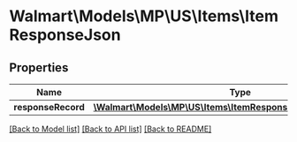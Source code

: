 # Walmart\Models\MP\US\Items\ItemResponseJson

## Properties

Name | Type | Description | Notes
------------ | ------------- | ------------- | -------------
**responseRecord** | [**\Walmart\Models\MP\US\Items\ItemResponseJsonResponseRecord**](ItemResponseJsonResponseRecord.md) |  | [optional]


[[Back to Model list]](./) [[Back to API list]](../../../../../README.md#supported-apis) [[Back to README]](../../../../../README.md)
